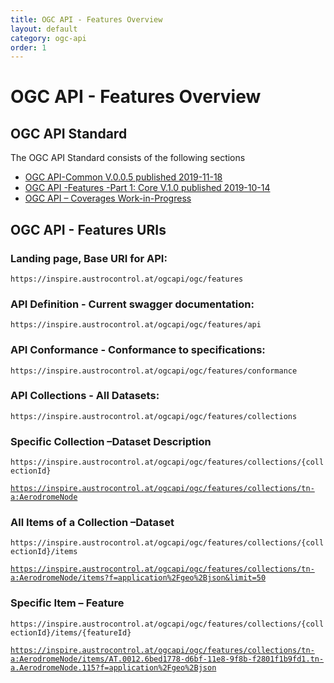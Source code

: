 ```yaml
---
title: OGC API - Features Overview
layout: default
category: ogc-api
order: 1
---
```


# OGC API - Features Overview

## OGC API Standard

The OGC API Standard consists of the following sections
* [OGC API-Common V.0.0.5 published 2019-11-18](http://docs.opengeospatial.org/is/17-069r3/17-069r3.html)
* [OGC API -Features -Part 1: Core V.1.0 published 2019-10-14](https://github.com/opengeospatial/oapi_common)
* [OGC API – Coverages Work-in-Progress](https://github.com/opengeospatial/ogc_api_coverages)

## OGC API - Features URIs

### Landing page, Base URI for API:

`https://inspire.austrocontrol.at/ogcapi/ogc/features`

### API Definition - Current swagger documentation:

`https://inspire.austrocontrol.at/ogcapi/ogc/features/api`

### API Conformance - Conformance to specifications:

`https://inspire.austrocontrol.at/ogcapi/ogc/features/conformance`

### API Collections - All Datasets:

`https://inspire.austrocontrol.at/ogcapi/ogc/features/collections`

### Specific Collection –Dataset Description

`https://inspire.austrocontrol.at/ogcapi/ogc/features/collections/{collectionId}`

[```https://inspire.austrocontrol.at/ogcapi/ogc/features/collections/tn-a:AerodromeNode```](https://inspire.austrocontrol.at/ogcapi/ogc/features/collections/tn-a:AerodromeNode)

### All Items of a Collection –Dataset 

`https://inspire.austrocontrol.at/ogcapi/ogc/features/collections/{collectionId}/items`

[```https://inspire.austrocontrol.at/ogcapi/ogc/features/collections/tn-a:AerodromeNode/items?f=application%2Fgeo%2Bjson&limit=50```](https://inspire.austrocontrol.at/ogcapi/ogc/features/collections/tn-a:AerodromeNode/items?f=application%2Fgeo%2Bjson&limit=50)

### Specific Item – Feature 

`https://inspire.austrocontrol.at/ogcapi/ogc/features/collections/{collectionId}/items/{featureId}`

[```https://inspire.austrocontrol.at/ogcapi/ogc/features/collections/tn-a:AerodromeNode/items/AT.0012.6bed1778-d6bf-11e8-9f8b-f2801f1b9fd1.tn-a.AerodromeNode.115?f=application%2Fgeo%2Bjson```](https://inspire.austrocontrol.at/ogcapi/ogc/features/collections/tn-a:AerodromeNode/items/AT.0012.6bed1778-d6bf-11e8-9f8b-f2801f1b9fd1.tn-a.AerodromeNode.115?f=application%2Fgeo%2Bjson)


